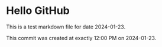 # Hello GitHub
This is a test markdown file for date 2024-01-23.

This commit was created at exactly 12:00 PM on 2024-01-23.
